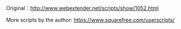 Original：http://www.webextender.net/scripts/show/1052.html

More scripts by the author: https://www.squarefree.com/userscripts/